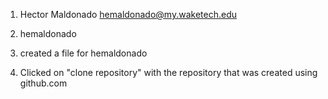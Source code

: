 1. Hector Maldonado 
hemaldonado@my.waketech.edu

2. hemaldonado

3. created a file for hemaldonado

4. Clicked on "clone repository" with the repository that was created using github.com
